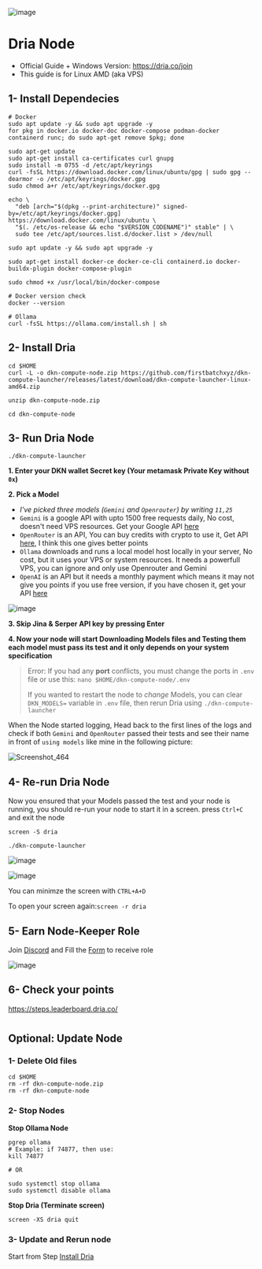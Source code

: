 ![image](https://github.com/user-attachments/assets/28d801d4-b863-4f55-af14-cdbcc65c10b4)

# Dria Node
* Official Guide + Windows Version: https://dria.co/join
* This guide is for Linux AMD (aka VPS)

## 1- Install Dependecies
```console
# Docker
sudo apt update -y && sudo apt upgrade -y
for pkg in docker.io docker-doc docker-compose podman-docker containerd runc; do sudo apt-get remove $pkg; done

sudo apt-get update
sudo apt-get install ca-certificates curl gnupg
sudo install -m 0755 -d /etc/apt/keyrings
curl -fsSL https://download.docker.com/linux/ubuntu/gpg | sudo gpg --dearmor -o /etc/apt/keyrings/docker.gpg
sudo chmod a+r /etc/apt/keyrings/docker.gpg

echo \
  "deb [arch="$(dpkg --print-architecture)" signed-by=/etc/apt/keyrings/docker.gpg] https://download.docker.com/linux/ubuntu \
  "$(. /etc/os-release && echo "$VERSION_CODENAME")" stable" | \
  sudo tee /etc/apt/sources.list.d/docker.list > /dev/null

sudo apt update -y && sudo apt upgrade -y

sudo apt-get install docker-ce docker-ce-cli containerd.io docker-buildx-plugin docker-compose-plugin

sudo chmod +x /usr/local/bin/docker-compose

# Docker version check
docker --version
```
```console
# Ollama
curl -fsSL https://ollama.com/install.sh | sh
```

## 2- Install Dria
```
cd $HOME
curl -L -o dkn-compute-node.zip https://github.com/firstbatchxyz/dkn-compute-launcher/releases/latest/download/dkn-compute-launcher-linux-amd64.zip
```
```
unzip dkn-compute-node.zip
```
```
cd dkn-compute-node
```

## 3- Run Dria Node
```
./dkn-compute-launcher
```
**1. Enter your DKN wallet Secret key (Your metamask Private Key without `0x`)**

**2. Pick a Model**
* *I've picked three models (`Gemini` and `Openrouter`) by writing `11,25`*
* `Gemini` is a google API with upto 1500 free requests daily, No cost, doesn't need VPS resources. Get your Google API [here](https://aistudio.google.com/app/apikey)
* `OpenRouter` is an API, You can buy credits with crypto to use it, Get API [here](https://openrouter.ai/settings/keys), I think this one gives better points
* `Ollama` downloads and runs a local model host locally in your server, No cost, but it uses your VPS or system resources. It needs a powerfull VPS, you can ignore and only use Openrouter and Gemini
* `OpenAI` is an API but it needs a monthly payment which means it may not give you points if you use free version, if you have chosen it, get your API [here](https://platform.openai.com/api-keys)

![image](https://github.com/user-attachments/assets/6f8bc7d5-f189-4562-819a-082a66ac476b)


**3. Skip Jina & Serper API key by pressing Enter**

**4. Now your node will start Downloading Models files and Testing them**
**each model must pass its test and it only depends on your system specification**

> Error: If you had any **port** conflicts, you must change the ports in `.env` file or use this: `nano $HOME/dkn-compute-node/.env`
> 
> If you wanted to restart the node to *change* Models, you can clear `DKN_MODELS=` variable in `.env` file, then rerun Dria using `./dkn-compute-launcher`

When the Node started logging, Head back to the first lines of the logs and check if both `Gemini` and `OpenRouter` passed their tests and see their name in front of `using models` like mine in the following picture:

![Screenshot_464](https://github.com/user-attachments/assets/c66e3e05-c9a1-4463-b25a-5f3f22a8ef92)


## 4- Re-run Dria Node
Now you ensured that your Models passed the test and your node is running, you should re-run your node to start it in a screen. press `Ctrl+C` and exit the node

```
screen -S dria
```
```
./dkn-compute-launcher
```

![image](https://github.com/user-attachments/assets/7ca9f116-50e5-4649-b924-ba4c37b7832c)

![image](https://github.com/user-attachments/assets/5582a204-c232-4f31-9c9f-d215cd0004f3)

You can minimze the screen with `CTRL+A+D`

To open your screen again:`screen -r dria`


## 5- Earn Node-Keeper Role
Join [Discord](https://discord.gg/dria) and Fill the [Form](https://docs.google.com/forms/d/e/1FAIpQLSeK090ejc4dg5x1ztb_yAOxGz5o1V8JUqDa-o3AwV1Lq7NpMA/viewform
) to receive role

![image](https://github.com/user-attachments/assets/4850511f-e9f7-4d5a-9270-2a2613439cc1)

## 6- Check your points
https://steps.leaderboard.dria.co/

#

## Optional: Update Node
### 1- Delete Old files
```
cd $HOME
rm -rf dkn-compute-node.zip
rm -rf dkn-compute-node
```

### 2- Stop Nodes
**Stop Ollama Node**
```console
pgrep ollama
# Example: if 74877, then use:
kill 74877

# OR

sudo systemctl stop ollama
sudo systemctl disable ollama
```

**Stop Dria (Terminate screen)**
```console
screen -XS dria quit
```

### 3- Update and Rerun node
Start from Step [Install Dria](https://github.com/pvsairam/Dria-Node?tab=readme-ov-file#2--install-dria)
